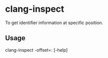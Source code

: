 # clang-inspect

To get identifier information at specific position.

## Usage

clang-inspect <source files> -offset=<line>:<column> [-help]


